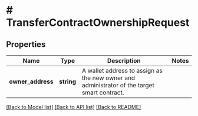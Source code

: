 # # TransferContractOwnershipRequest

## Properties

Name | Type | Description | Notes
------------ | ------------- | ------------- | -------------
**owner_address** | **string** | A wallet address to assign as the new owner and administrator of the target smart contract. |

[[Back to Model list]](../../README.md#models) [[Back to API list]](../../README.md#endpoints) [[Back to README]](../../README.md)
